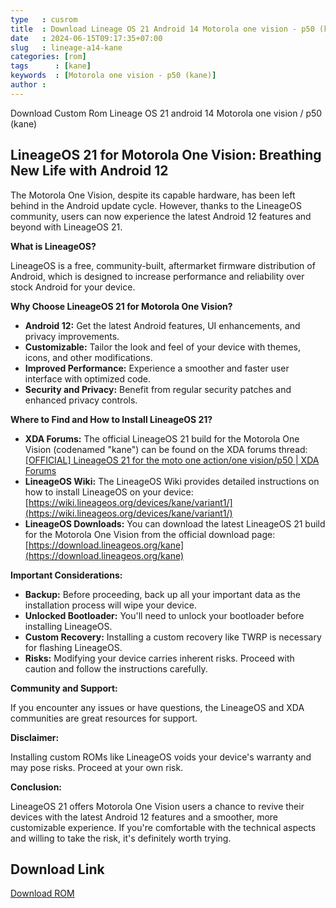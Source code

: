 ```yaml
---
type   : cusrom
title  : Download Lineage OS 21 Android 14 Motorola one vision - p50 (kane)
date   : 2024-06-15T09:17:35+07:00
slug   : lineage-a14-kane
categories: [rom]
tags      : [kane]
keywords  : [Motorola one vision - p50 (kane)]
author : 
---
```


Download Custom Rom Lineage OS 21 android 14 Motorola one vision / p50 (kane)

## LineageOS 21 for Motorola One Vision: Breathing New Life with Android 12

The Motorola One Vision, despite its capable hardware, has been left behind in the Android update cycle. However, thanks to the LineageOS community, users can now experience the latest Android 12 features and beyond with LineageOS 21.

**What is LineageOS?**

LineageOS is a free, community-built, aftermarket firmware distribution of Android, which is designed to increase performance and reliability over stock Android for your device.

**Why Choose LineageOS 21 for Motorola One Vision?**

* **Android 12:** Get the latest Android features, UI enhancements, and privacy improvements.
* **Customizable:** Tailor the look and feel of your device with themes, icons, and other modifications.
* **Improved Performance:** Experience a smoother and faster user interface with optimized code.
* **Security and Privacy:** Benefit from regular security patches and enhanced privacy controls.

**Where to Find and How to Install LineageOS 21?**

* **XDA Forums:** The official LineageOS 21 build for the Motorola One Vision (codenamed "kane") can be found on the XDA forums thread: [[OFFICIAL] LineageOS 21 for the moto one action/one vision/p50 | XDA Forums]([https://xdaforums.com/t/official-lineageos-21-for-the-moto-one-action-one-vision-p50.4649876/](https://xdaforums.com/t/official-lineageos-21-for-the-moto-one-action-one-vision-p50.4649876/))
* **LineageOS Wiki:** The LineageOS Wiki provides detailed instructions on how to install LineageOS on your device: [https://wiki.lineageos.org/devices/kane/variant1/](https://wiki.lineageos.org/devices/kane/variant1/)
* **LineageOS Downloads:** You can download the latest LineageOS 21 build for the Motorola One Vision from the official download page: [https://download.lineageos.org/kane](https://download.lineageos.org/kane)

**Important Considerations:**

* **Backup:** Before proceeding, back up all your important data as the installation process will wipe your device.
* **Unlocked Bootloader:** You'll need to unlock your bootloader before installing LineageOS.
* **Custom Recovery:** Installing a custom recovery like TWRP is necessary for flashing LineageOS.
* **Risks:** Modifying your device carries inherent risks. Proceed with caution and follow the instructions carefully.

**Community and Support:**

If you encounter any issues or have questions, the LineageOS and XDA communities are great resources for support.

**Disclaimer:**

Installing custom ROMs like LineageOS voids your device's warranty and may pose risks. Proceed at your own risk.

**Conclusion:**

LineageOS 21 offers Motorola One Vision users a chance to revive their devices with the latest Android 12 features and a smoother, more customizable experience. If you're comfortable with the technical aspects and willing to take the risk, it's definitely worth trying.

## Download Link
[Download ROM](https://t.me/wahyu6070files/965?single)
